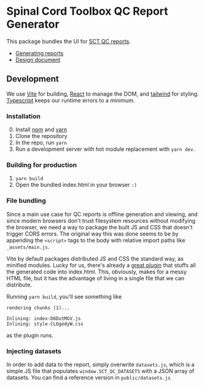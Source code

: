 # Spinal Cord Toolbox QC Report Generator

This package bundles the UI for [SCT QC reports](https://github.com/spinalcordtoolbox/spinalcordtoolbox/tree/master/spinalcordtoolbox/reports).

- [Generating reports](https://spinalcordtoolbox.com/stable/overview/concepts/inspecting-results-qc-fsleyes.html)
- [Design document](https://github.com/spinalcordtoolbox/spinalcordtoolbox/wiki/Programming:-QC-Reports)

## Development

We use [Vite](https://github.com/spinalcordtoolbox/spinalcordtoolbox/tree/master/spinalcordtoolbox/reports) for building,
[React](https://react.dev) to manage the DOM, and [tailwind](https://tailwindcss.com) for styling.
[Typescript](https://www.typescriptlang.org) keeps our runtime errors to a minimum.

### Installation

0. Install [npm](https://www.npmjs.com) and [yarn](https://classic.yarnpkg.com/lang/en/docs/install/#windows-stable)
1. Clone the repository
2. In the repo, run `yarn`
3. Run a development server with hot module replacement with `yarn dev`.

### Building for production

1. `yarn build`
2. Open the bundled index.html in your browser `:)`

### File bundling

Since a main use case for QC reports is offline generation and viewing, and since modern browsers
don't trust filesystem resources without modifying the browser, we need a way to package
the built JS and CSS that doesn't trigger CORS errors. The original way this was done seems to be by
appending the `<script>` tags to the body with relative import paths like `_assets/main.js`.

Vite by default packages distributed JS and CSS the standard way, as minified modules. Lucky for us,
there's already a [great plugin](https://github.com/richardtallent/vite-plugin-singlefile) that
stuffs all the generated code into index.html. This, obviously, makes for a messy HTML file, but it
has the advantage of living in a single file that we can distribute.

Running `yarn build`, you'll see something like

```
rendering chunks (1)...

Inlining: index-D6DutMGV.js
Inlining: style-CLOgedyW.css
```

as the plugin runs.

### Injecting datasets

In order to add data to the report, simply overwrite `datasets.js`, which is a simple JS file that
populates `window.SCT_QC_DATASETS` with a JSON array of datasets. You can find a reference version in
`public/datasets.js`

```

```
